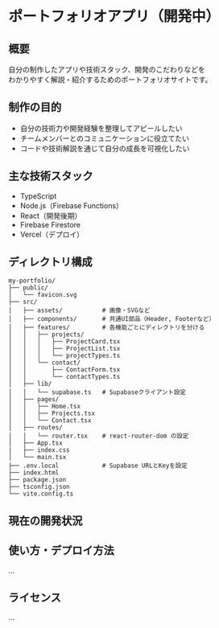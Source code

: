 # ポートフォリオアプリ（開発中）

## 概要

自分の制作したアプリや技術スタック、開発のこだわりなどを  
わかりやすく解説・紹介するためのポートフォリオサイトです。

## 制作の目的

- 自分の技術力や開発経験を整理してアピールしたい
- チームメンバーとのコミュニケーションに役立てたい
- コードや技術解説を通じて自分の成長を可視化したい

## 主な技術スタック

- TypeScript
- Node.js（Firebase Functions）
- React（開発後期）
- Firebase Firestore
- Vercel（デプロイ）

## ディレクトリ構成

```
my-portfolio/
├── public/
│   └── favicon.svg
├── src/
│   ├── assets/           # 画像・SVGなど
│   ├── components/       # 共通UI部品（Header, Footerなど）
│   ├── features/         # 各機能ごとにディレクトリを分ける
│   │   ├── projects/
│   │   │   ├── ProjectCard.tsx
│   │   │   ├── ProjectList.tsx
│   │   │   └── projectTypes.ts
│   │   └── contact/
│   │       ├── ContactForm.tsx
│   │       └── contactTypes.ts
│   ├── lib/
│   │   └── supabase.ts   # Supabaseクライアント設定
│   ├── pages/
│   │   ├── Home.tsx
│   │   ├── Projects.tsx
│   │   └── Contact.tsx
│   ├── routes/
│   │   └── router.tsx    # react-router-dom の設定
│   ├── App.tsx
|   ├── index.css
│   └── main.tsx
├── .env.local            # Supabase URLとKeyを設定
├── index.html
├── package.json
├── tsconfig.json
└── vite.config.ts
```

## 現在の開発状況

## 使い方・デプロイ方法

...

## ライセンス

...
